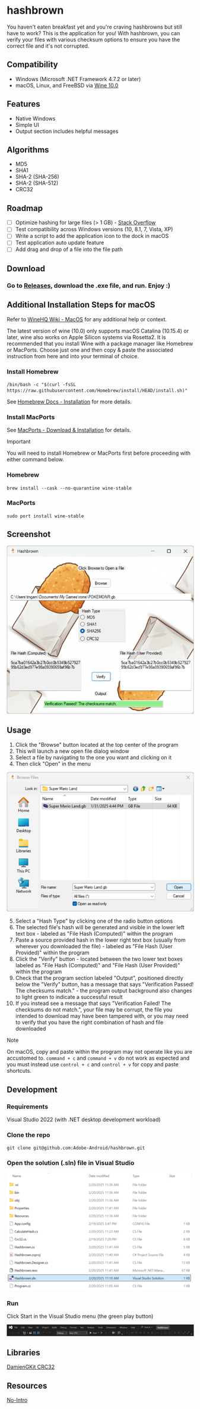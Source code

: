 # hashbrown
You haven't eaten breakfast yet and you're craving hashbrowns but still have to work? This is the application for you! With hashbrown, you can verify your files with various checksum options to ensure you have the correct file and it's not corrupted.

## Compatibility
* Windows (Microsoft .NET Framework 4.7.2 or later)
* macOS, Linux, and FreeBSD via [Wine 10.0](https://www.winehq.org/)

## Features
* Native Windows
* Simple UI
* Output section includes helpful messages

## Algorithms
* MD5
* SHA1
* SHA-2 (SHA-256)
* SHA-2 (SHA-512)
* CRC32

## Roadmap
- [ ] Optimize hashing for large files (> 1 GB) - [Stack Overflow](https://stackoverflow.com/questions/1177607/what-is-the-fastest-way-to-create-a-checksum-for-large-files-in-c-sharp)
- [ ] Test compatibility across Windows versions (10, 8.1, 7, Vista, XP)
- [ ] Write a script to add the application icon to the dock in macOS
- [ ] Test application auto update feature
- [ ] Add drag and drop of a file into the file path

## Download

### Go to [Releases](https://github.com/Adobe-Android/hashbrown/releases), download the .exe file, and run. Enjoy :)

## Additional Installation Steps for macOS
Refer to [WineHQ Wiki - MacOS](https://gitlab.winehq.org/wine/wine/-/wikis/MacOS) for any additional help or context.

The latest version of wine (10.0) only supports macOS Catalina (10.15.4) or later, wine also works on Apple Silicon systems via Rosetta2.
It is recommended that you install Wine with a package manager like Homebrew or MacPorts.
Choose just one and then copy & paste the associated instruction from here and into your terminal of choice.

### Install Homebrew
```
/bin/bash -c "$(curl -fsSL https://raw.githubusercontent.com/Homebrew/install/HEAD/install.sh)"
```
See [Homebrew Docs - Installation](https://docs.brew.sh/Installation) for more details.

### Install MacPorts
See [MacPorts - Download & Installation](https://www.macports.org/install.php) for details.

> [!IMPORTANT]
> You will need to install Homebrew or MacPorts first before proceeding with either command below.

### Homebrew
```
brew install --cask --no-quarantine wine-stable
```

### MacPorts
```
sudo port install wine-stable
```

## Screenshot
![Hashbrown.exe](screenshots/hashbrown-screenshot.png)

## Usage
1. Click the "Browse" button located at the top center of the program
2. This will launch a new open file dialog window
3. Select a file by navigating to the one you want and clicking on it
4. Then click "Open" in the menu

![Hashbrown.exe Open File Dialog Window](screenshots/hashbrown-open-file-dialog.png)

5. Select a "Hash Type" by clicking one of the radio button options
6. The selected file's hash will be generated and visible in the lower left text box - labeled as "File Hash (Computed)" within the program
7. Paste a source provided hash in the lower right text box (usually from wherever you downloaded the file) - labeled as "File Hash (User Provided)" within the program
8. Click the "Verify" button - located between the two lower text boxes labeled as "File Hash (Computed)" and "File Hash (User Provided)" within the program
9. Check that the program section labeled "Output", positioned directly below the "Verify" button, has a message that says "Verification Passed! The checksums match." - the program output background also changes to light green to indicate a successful result
10. If you instead see a message that says "Verification Failed! The checksums do not match.", your file may be corrupt, the file you intended to download may have been tampered with, or you may need to verify that you have the right combination of hash and file downloaded

> [!NOTE]
> On macOS, copy and paste within the program may not operate like you are accustomed to.
> `command + c` and `command + v` do not work as expected and you must instead use `control + c` and `control + v` for copy and paste shortcuts.

## Development

### Requirements
Visual Studio 2022 (with .NET desktop development workload)

### Clone the repo
```
git clone git@github.com:Adobe-Android/hashbrown.git
```
### Open the solution (.sln) file in Visual Studio
![Visual Studio solution shown in File Explorer](screenshots/hashbrown-sln.png)

### Run
Click Start in the Visual Studio menu (the green play button)

![Visual Studio menu](screenshots/vs-menu.png)

## Libraries
[DamienGKit CRC32](https://github.com/damieng/DamienGKit/blob/master/CSharp/DamienG.Library/Security/Cryptography/Crc32.cs)

## Resources
[No-Intro](https://datomatic.no-intro.org/index.php)

